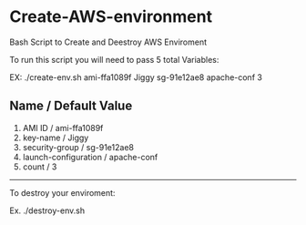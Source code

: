 # Create-AWS-environment
Bash Script to Create and Deestroy AWS Enviroment

To run this script you will need to pass 5 total Variables:

EX: ./create-env.sh ami-ffa1089f Jiggy sg-91e12ae8 apache-conf 3

## Name           /          Default Value
1. AMI ID /		 ami-ffa1089f
2. key-name	/	 Jiggy
3. security-group	/ sg-91e12ae8
4. launch-configuration / apache-conf
5. count		/ 3

*****************************************************************

To destroy your enviroment:

Ex. ./destroy-env.sh
